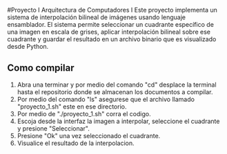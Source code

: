 #Proyecto I Arquitectura de Computadores I
Este proyecto implementa un sistema de interpolación bilineal de imágenes usando lenguaje ensamblador. El sistema permite seleccionar un cuadrante específico de una imagen en escala de grises, aplicar interpolación bilineal sobre ese cuadrante y guardar el resultado en un archivo binario que es visualizado desde Python.
## Como compilar
1) Abra una terminar y por medio del comando "cd" desplace la terminal hasta el repositorio donde se almacenan los documentos a compilar.
2) Por medio del comando "ls" asegurese que el archivo llamado "proyecto_1.sh" este en ese directorio.
3) Por medio de "./proyecto_1.sh" corra el codigo.
4) Escoja desde la interfaz la imagen a interpolar, seleccione el cuadrante y presione "Seleccionar".
5) Presione "Ok" una vez seleccionado el cuadrante.
6) Visualice el resultado de la interpolacion.
